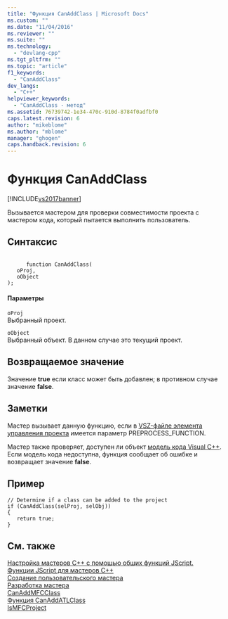 ```yaml
---
title: "Функция CanAddClass | Microsoft Docs"
ms.custom: ""
ms.date: "11/04/2016"
ms.reviewer: ""
ms.suite: ""
ms.technology: 
  - "devlang-cpp"
ms.tgt_pltfrm: ""
ms.topic: "article"
f1_keywords: 
  - "CanAddClass"
dev_langs: 
  - "C++"
helpviewer_keywords: 
  - "CanAddClass - метод"
ms.assetid: 76739742-1e34-470c-910d-8784f0adfbf0
caps.latest.revision: 6
author: "mikeblome"
ms.author: "mblome"
manager: "ghogen"
caps.handback.revision: 6
---
```

# Функция CanAddClass
[!INCLUDE[vs2017banner](../assembler/inline/includes/vs2017banner.md)]

Вызывается мастером для проверки совместимости проекта с мастером кода, который пытается выполнить пользователь.  
  
## Синтаксис  
  
```  
  
      function CanAddClass(   
   oProj,   
   oObject    
);  
```  
  
#### Параметры  
 `oProj`  
 Выбранный проект.  
  
 `oObject`  
 Выбранный объект.  В данном случае это текущий проект.  
  
## Возвращаемое значение  
 Значение **true** если класс может быть добавлен; в противном случае значение **false**.  
  
## Заметки  
 Мастер вызывает данную функцию, если в [VSZ\-файле элемента управления проекта](../ide/dot-vsz-file-project-control.md) имеется параметр PREPROCESS\_FUNCTION.  
  
 Мастер также проверяет, доступен ли объект [модель кода Visual C\+\+](http://msdn.microsoft.com/ru-ru/dd6452c2-1054-44a1-b0eb-639a94a1216b).  Если модель кода недоступна, функция сообщает об ошибке и возвращает значение **false**.  
  
## Пример  
  
```  
// Determine if a class can be added to the project  
if (CanAddClass(selProj, selObj))  
{  
   return true;  
}  
```  
  
## См. также  
 [Настройка мастеров С\+\+ с помощью общих функций JScript.](../ide/customizing-cpp-wizards-with-common-jscript-functions.md)   
 [Функции JScript для мастеров C\+\+](../ide/jscript-functions-for-cpp-wizards.md)   
 [Создание пользовательского мастера](../ide/creating-a-custom-wizard.md)   
 [Разработка мастера](../ide/designing-a-wizard.md)   
 [CanAddMFCClass](../ide/canaddmfcclass.md)   
 [Функция CanAddATLClass](../ide/canaddatlclass.md)   
 [IsMFCProject](../Topic/IsMFCProject.md)